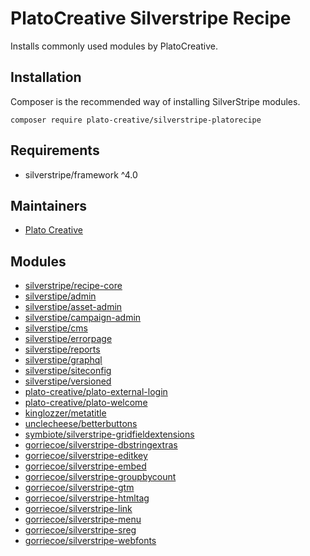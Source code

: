 # PlatoCreative Silverstripe Recipe
Installs commonly used modules by PlatoCreative.

## Installation
Composer is the recommended way of installing SilverStripe modules.
```
composer require plato-creative/silverstripe-platorecipe
```

## Requirements

- silverstripe/framework ^4.0

## Maintainers

- [Plato Creative](https://github.com/PlatoCreative/silverstipe-platorecipe)

## Modules
- [silverstripe/recipe-core](http://github.com/silverstripe/recipe-core)
- [silverstipe/admin](http://github.com/silverstripe/silverstripe-admin)
- [silverstipe/asset-admin](http://github.com/silverstripe/silverstripe-asset-admin)
- [silverstipe/campaign-admin](http://github.com/silverstripe/silverstripe-campaign-admin)
- [silverstipe/cms](http://github.com/silverstripe/silverstripe-cms)
- [silverstipe/errorpage](http://github.com/silverstripe/silverstripe-errorpage)
- [silverstipe/reports](http://github.com/silverstripe/silverstripe-reports)
- [silverstipe/graphql](http://github.com/silverstripe/silverstripe-graphql)
- [silverstipe/siteconfig](http://github.com/silverstripe/silverstripe-siteconfig)
- [silverstipe/versioned](http://github.com/silverstripe/silverstripe-versioned)
- [plato-creative/plato-external-login](https://github.com/PlatoCreative/plato-external-login)
- [plato-creative/plato-welcome](https://github.com/PlatoCreative/plato-welcome)
- [kinglozzer/metatitle](https://github.com/kinglozzer/silverstripe-metatitle)
- [unclecheese/betterbuttons](https://github.com/unclecheese/silverstripe-gridfield-betterbuttons)
- [symbiote/silverstripe-gridfieldextensions](https://github.com/symbiote/silverstripe-gridfieldextensions)
- [gorriecoe/silverstripe-dbstringextras](https://github.com/gorriecoe/silverstripe-dbstringextras)
- [gorriecoe/silverstripe-editkey](https://github.com/gorriecoe/silverstripe-editkey)
- [gorriecoe/silverstripe-embed](https://github.com/gorriecoe/silverstripe-embed)
- [gorriecoe/silverstripe-groupbycount](https://github.com/gorriecoe/silverstripe-groupbycount)
- [gorriecoe/silverstripe-gtm](https://github.com/gorriecoe/silverstripe-gtm)
- [gorriecoe/silverstripe-htmltag](https://github.com/gorriecoe/silverstripe-htmltag)
- [gorriecoe/silverstripe-link](https://github.com/gorriecoe/silverstripe-link)
- [gorriecoe/silverstripe-menu](https://github.com/gorriecoe/silverstripe-menu)
- [gorriecoe/silverstripe-sreg](https://github.com/gorriecoe/silverstripe-sreg)
- [gorriecoe/silverstripe-webfonts](https://github.com/gorriecoe/silverstripe-webfonts)
